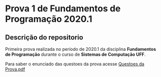 # Prova 1 de Fundamentos de Programação 2020.1

<h2> Descrição do repositorio</h2>

<p>Primeira prova realizada no período de 2020.1 da disciplina <b>Fundamentos de Programação</b> durante o curso de <b>Sistemas de Computação UFF</b>.

Para saber o enunciado das questoes da prova acesse <a href="https://github.com/camlopes/sistemas-de-computacao-fp-prova1/blob/main/Questoes%20da%20Prova.pdf" >Questoes da Prova.pdf</a>

</p>




